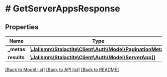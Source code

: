 # # GetServerAppsResponse

## Properties

Name | Type | Description | Notes
------------ | ------------- | ------------- | -------------
**_metas** | [**\Jalismrs\Stalactite\Client\Auth\Model\PaginationMetas**](PaginationMetas.md) |  | [optional]
**results** | [**\Jalismrs\Stalactite\Client\Auth\Model\ServerApp[]**](ServerApp.md) |  | [optional]

[[Back to Model list]](../../README.md#models) [[Back to API list]](../../README.md#endpoints) [[Back to README]](../../README.md)
